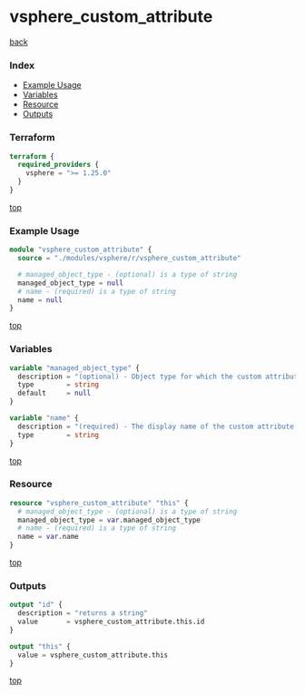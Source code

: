 # vsphere_custom_attribute

[back](../vsphere.md)

### Index

- [Example Usage](#example-usage)
- [Variables](#variables)
- [Resource](#resource)
- [Outputs](#outputs)

### Terraform

```terraform
terraform {
  required_providers {
    vsphere = ">= 1.25.0"
  }
}
```

[top](#index)

### Example Usage

```terraform
module "vsphere_custom_attribute" {
  source = "./modules/vsphere/r/vsphere_custom_attribute"

  # managed_object_type - (optional) is a type of string
  managed_object_type = null
  # name - (required) is a type of string
  name = null
}
```

[top](#index)

### Variables

```terraform
variable "managed_object_type" {
  description = "(optional) - Object type for which the custom attribute is valid. If not specified, the attribute is valid for all managed object types."
  type        = string
  default     = null
}

variable "name" {
  description = "(required) - The display name of the custom attribute."
  type        = string
}
```

[top](#index)

### Resource

```terraform
resource "vsphere_custom_attribute" "this" {
  # managed_object_type - (optional) is a type of string
  managed_object_type = var.managed_object_type
  # name - (required) is a type of string
  name = var.name
}
```

[top](#index)

### Outputs

```terraform
output "id" {
  description = "returns a string"
  value       = vsphere_custom_attribute.this.id
}

output "this" {
  value = vsphere_custom_attribute.this
}
```

[top](#index)